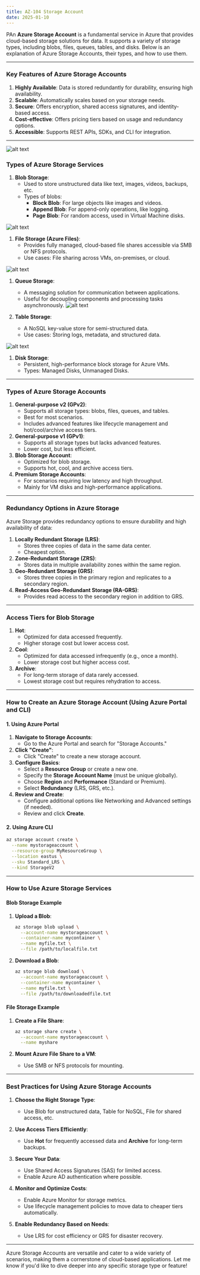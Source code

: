 ```yaml
---
title: AZ-104 Storage Account
date: 2025-01-10
---
```


PAn **Azure Storage Account** is a fundamental service in Azure that provides cloud-based storage solutions for data. It supports a variety of storage types, including blobs, files, queues, tables, and disks. Below is an explanation of Azure Storage Accounts, their types, and how to use them.

---

### **Key Features of Azure Storage Accounts**

1. **Highly Available**: Data is stored redundantly for durability, ensuring high availability.
2. **Scalable**: Automatically scales based on your storage needs.
3. **Secure**: Offers encryption, shared access signatures, and identity-based access.
4. **Cost-effective**: Offers pricing tiers based on usage and redundancy options.
5. **Accessible**: Supports REST APIs, SDKs, and CLI for integration.

---

![alt text](/images/Pastedimage20250102125117.png)

### **Types of Azure Storage Services**

1. **Blob Storage**:
    - Used to store unstructured data like text, images, videos, backups, etc.
    - Types of blobs:
        - **Block Blob**: For large objects like images and videos.
        - **Append Blob**: For append-only operations, like logging.
        - **Page Blob**: For random access, used in Virtual Machine disks.

![alt text](/images/Pastedimage20250102125149.png)


1. **File Storage (Azure Files)**:
    - Provides fully managed, cloud-based file shares accessible via SMB or NFS protocols.
    - Use cases: File sharing across VMs, on-premises, or cloud.


![alt text](/images/Pastedimage20250102125209.png)

1. **Queue Storage**:
    - A messaging solution for communication between applications.
    - Useful for decoupling components and processing tasks asynchronously.
![alt text](/images/Pastedimage20250102125250.png)


1. **Table Storage**:
    - A NoSQL key-value store for semi-structured data.
    - Use cases: Storing logs, metadata, and structured data.

![alt text](/images/Pastedimage20250102125315.png)


1. **Disk Storage**:
    - Persistent, high-performance block storage for Azure VMs.
    - Types: Managed Disks, Unmanaged Disks.

---

### **Types of Azure Storage Accounts**

1. **General-purpose v2 (GPv2)**:
    - Supports all storage types: blobs, files, queues, and tables.
    - Best for most scenarios.
    - Includes advanced features like lifecycle management and hot/cool/archive access tiers.
2. **General-purpose v1 (GPv1)**:
    - Supports all storage types but lacks advanced features.
    - Lower cost, but less efficient.
3. **Blob Storage Account**:
    - Optimized for blob storage.
    - Supports hot, cool, and archive access tiers.
4. **Premium Storage Accounts**:
    - For scenarios requiring low latency and high throughput.
    - Mainly for VM disks and high-performance applications.

---

### **Redundancy Options in Azure Storage**

Azure Storage provides redundancy options to ensure durability and high availability of data:

1. **Locally Redundant Storage (LRS)**:
    - Stores three copies of data in the same data center.
    - Cheapest option.
2. **Zone-Redundant Storage (ZRS)**:
    - Stores data in multiple availability zones within the same region.
3. **Geo-Redundant Storage (GRS)**:
    - Stores three copies in the primary region and replicates to a secondary region.
4. **Read-Access Geo-Redundant Storage (RA-GRS)**:
    - Provides read access to the secondary region in addition to GRS.

---

### **Access Tiers for Blob Storage**

1. **Hot**:
    - Optimized for data accessed frequently.
    - Higher storage cost but lower access cost.
2. **Cool**:
    - Optimized for data accessed infrequently (e.g., once a month).
    - Lower storage cost but higher access cost.
3. **Archive**:
    - For long-term storage of data rarely accessed.
    - Lowest storage cost but requires rehydration to access.

---

### **How to Create an Azure Storage Account (Using Azure Portal and CLI)**

#### **1. Using Azure Portal**

1. **Navigate to Storage Accounts**:
    - Go to the Azure Portal and search for "Storage Accounts."
2. **Click "Create"**:
    - Click "Create" to create a new storage account.
3. **Configure Basics**:
    - Select a **Resource Group** or create a new one.
    - Specify the **Storage Account Name** (must be unique globally).
    - Choose **Region** and **Performance** (Standard or Premium).
    - Select **Redundancy** (LRS, GRS, etc.).
4. **Review and Create**:
    - Configure additional options like Networking and Advanced settings (if needed).
    - Review and click **Create**.

#### **2. Using Azure CLI**

```bash
az storage account create \
  --name mystorageaccount \
  --resource-group MyResourceGroup \
  --location eastus \
  --sku Standard_LRS \
  --kind StorageV2
```

---

### **How to Use Azure Storage Services**

#### **Blob Storage Example**

1. **Upload a Blob**:
    
    ```bash
    az storage blob upload \
      --account-name mystorageaccount \
      --container-name mycontainer \
      --name myfile.txt \
      --file /path/to/localfile.txt
    ```
    
2. **Download a Blob**:
    
    ```bash
    az storage blob download \
      --account-name mystorageaccount \
      --container-name mycontainer \
      --name myfile.txt \
      --file /path/to/downloadedfile.txt
    ```
    

#### **File Storage Example**

1. **Create a File Share**:
    
    ```bash
    az storage share create \
      --account-name mystorageaccount \
      --name myshare
    ```
    
2. **Mount Azure File Share to a VM**:
    
    - Use SMB or NFS protocols for mounting.

---

### **Best Practices for Using Azure Storage Accounts**

1. **Choose the Right Storage Type**:
    
    - Use Blob for unstructured data, Table for NoSQL, File for shared access, etc.
2. **Use Access Tiers Efficiently**:
    
    - Use **Hot** for frequently accessed data and **Archive** for long-term backups.
3. **Secure Your Data**:
    
    - Use Shared Access Signatures (SAS) for limited access.
    - Enable Azure AD authentication where possible.
4. **Monitor and Optimize Costs**:
    
    - Enable Azure Monitor for storage metrics.
    - Use lifecycle management policies to move data to cheaper tiers automatically.
5. **Enable Redundancy Based on Needs**:
    
    - Use LRS for cost efficiency or GRS for disaster recovery.

---

Azure Storage Accounts are versatile and cater to a wide variety of scenarios, making them a cornerstone of cloud-based applications. Let me know if you'd like to dive deeper into any specific storage type or feature!



